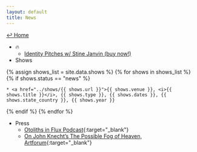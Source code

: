 ```yaml
---
layout: default
title: News
---
```

<a href="../">↩ Home </a>
* 🔥
	* [Identity Pitches w/ Stine Janvin (buy now!)](https://primaryinformation.org/product/identity-pitches/)
* Shows

{% assign shows_list = site.data.shows %}
{% for shows in shows_list %}
{% if shows.status == "news" %}

	* <a href="../shows/{{ shows.url }}">{{ shows.venue }}, <i>{{ shows.title }}</i>, {{ shows.type }}, {{ shows.dates }}, {{ shows.state_country }}, {{ shows.year }}

{% endif %}
{% endfor %}

* Press
	* [Otoliths in Flux Podcast](https://stegi.radio/show/artist-talk-cory-arcangel-2023-10-05){:target="_blank"}
	* [On John Knecht’s The Possible Fog of Heaven, Artforum](https://www.artforum.com/print/202305/cory-arcangel-on-john-knecht-s-the-possible-fog-of-heaven-1993-90442){:target="_blank"} 





